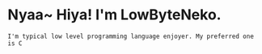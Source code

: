 # Nyaa~ Hiya! I'm LowByteNeko.
```
I'm typical low level programming language enjoyer. My preferred one is C
```
